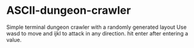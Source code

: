ASCII-dungeon-crawler
=====================

Simple terminal dungeon crawler with a randomly generated layout
Use wasd to move and ijkl to attack in any direction.
hit enter after entering a value. 

